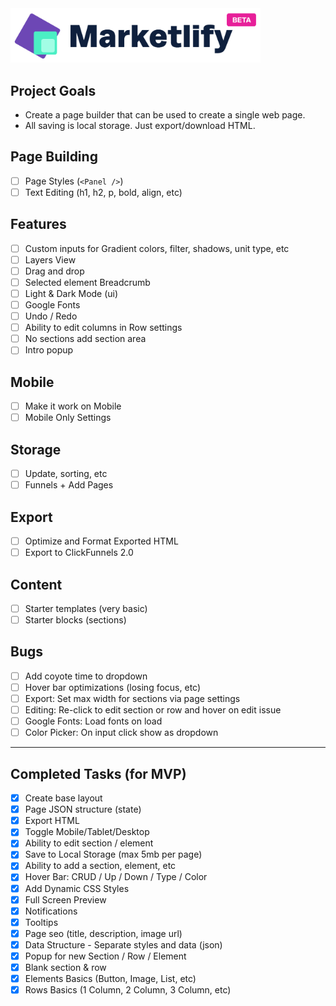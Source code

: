 <img src="/public/images/logo.png" width="400" />

## Project Goals

- Create a page builder that can be used to create a single web page.
- All saving is local storage. Just export/download HTML.

## Page Building

- [ ] Page Styles (`<Panel />`)
- [ ] Text Editing (h1, h2, p, bold, align, etc)

## Features

- [ ] Custom inputs for Gradient colors, filter, shadows, unit type, etc
- [ ] Layers View
- [ ] Drag and drop 
- [ ] Selected element Breadcrumb
- [ ] Light & Dark Mode (ui)
- [ ] Google Fonts
- [ ] Undo / Redo
- [ ] Ability to edit columns in Row settings
- [ ] No sections add section area
- [ ] Intro popup

## Mobile

- [ ] Make it work on Mobile
- [ ] Mobile Only Settings

## Storage

- [ ] Update, sorting, etc
- [ ] Funnels + Add Pages

## Export

- [ ] Optimize and Format Exported HTML
- [ ] Export to ClickFunnels 2.0

## Content

- [ ] Starter templates (very basic)
- [ ] Starter blocks (sections)

## Bugs

- [ ] Add coyote time to dropdown
- [ ] Hover bar optimizations (losing focus, etc)
- [ ] Export: Set max width for sections via page settings
- [ ] Editing: Re-click to edit section or row and hover on edit issue
- [ ] Google Fonts: Load fonts on load
- [ ] Color Picker: On input click show as dropdown

---

## Completed Tasks (for MVP)

- [x] Create base layout
- [x] Page JSON structure (state)
- [x] Export HTML
- [x] Toggle Mobile/Tablet/Desktop
- [x] Ability to edit section / element
- [x] Save to Local Storage (max 5mb per page)
- [x] Ability to add a section, element, etc
- [x] Hover Bar: CRUD / Up / Down / Type / Color
- [x] Add Dynamic CSS Styles
- [x] Full Screen Preview
- [x] Notifications
- [x] Tooltips
- [x] Page seo (title, description, image url)
- [x] Data Structure - Separate styles and data (json)
- [x] Popup for new Section / Row / Element
- [x] Blank section & row
- [x] Elements Basics (Button, Image, List, etc)
- [x] Rows Basics (1 Column, 2 Column, 3 Column, etc)